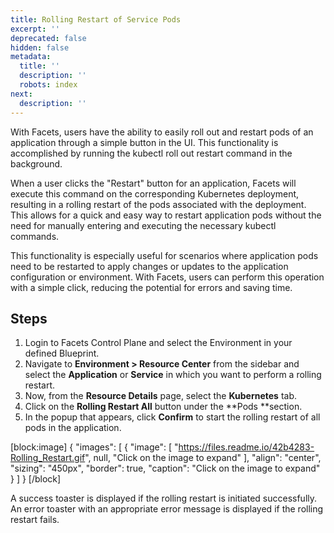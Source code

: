 ```yaml
---
title: Rolling Restart of Service Pods
excerpt: ''
deprecated: false
hidden: false
metadata:
  title: ''
  description: ''
  robots: index
next:
  description: ''
---
```

With Facets, users have the ability to easily roll out and restart pods of an application through a simple button in the UI. This functionality is accomplished by running the kubectl roll out restart command in the background.

When a user clicks the "Restart" button for an application, Facets will execute this command on the corresponding Kubernetes deployment, resulting in a rolling restart of the pods associated with the deployment. This allows for a quick and easy way to restart application pods without the need for manually entering and executing the necessary kubectl commands.

This functionality is especially useful for scenarios where application pods need to be restarted to apply changes or updates to the application configuration or environment. With Facets, users can perform this operation with a simple click, reducing the potential for errors and saving time.

## Steps

1. Login to Facets Control Plane and select the Environment in your defined Blueprint.
2. Navigate to **Environment > Resource Center** from the sidebar and select the **Application** or **Service** in which you want to perform a rolling restart. 
3. Now, from the **Resource Details** page, select the **Kubernetes** tab.
4. Click on the **Rolling Restart All** button under the **Pods **section.
5. In the popup that appears, click **Confirm** to start the rolling restart of all pods in the application.

[block:image]
{
  "images": [
    {
      "image": [
        "https://files.readme.io/42b4283-Rolling_Restart.gif",
        null,
        "Click on the image to expand"
      ],
      "align": "center",
      "sizing": "450px",
      "border": true,
      "caption": "Click on the image to expand"
    }
  ]
}
[/block]


A success toaster is displayed if the rolling restart is initiated successfully. An error toaster with an appropriate error message is displayed if the rolling restart fails.
